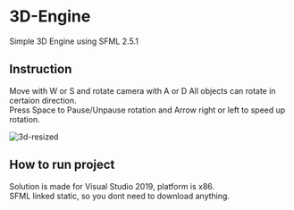 # 3D-Engine

Simple 3D Engine using SFML 2.5.1

Instruction
-----------------------
Move with W or S and rotate camera with A or D 
All objects can rotate in certaion direction.   
Press Space to Pause/Unpause rotation and Arrow right or left to speed up rotation.

![3d-resized](https://user-images.githubusercontent.com/68811145/165772764-0726c8ab-4834-4fee-bef0-cc8960dc6ffc.png)


How to run project
-----------------------

Solution is made for Visual Studio 2019, platform is x86.    
SFML linked static, so you dont need to download anything.
